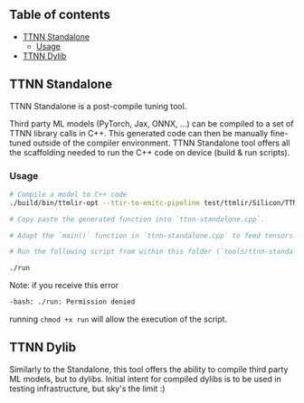 ## Table of contents

- [TTNN Standalone](#ttnn-standalone)
  - [Usage](#usage)
- [TTNN Dylib](#ttnn-dylib)

## TTNN Standalone

TTNN Standalone is a post-compile tuning tool.

Third party ML models (PyTorch, Jax, ONNX, ...) can be compiled to a set of TTNN library calls in C++. This generated code can then be manually fine-tuned outside of the compiler environment. TTNN Standalone tool offers all the scaffolding needed to run the C++ code on device (build & run scripts).

### Usage

```bash
# Compile a model to C++ code
./build/bin/ttmlir-opt --ttir-to-emitc-pipeline test/ttmlir/Silicon/TTNN/emitc/simple_add.mlir | ./build/bin/ttmlir-translate --mlir-to-cpp

# Copy paste the generated function into `ttnn-standalone.cpp`.

# Adapt the `main()` function in `ttnn-standalone.cpp` to feed tensors needed for the model

# Run the following script from within this folder (`tools/ttnn-standalone`) to compile and run the ttnn standalone:

./run
```

Note: if you receive this error
```bash
-bash: ./run: Permission denied
```
running `chmod +x run` will allow the execution of the script.

## TTNN Dylib

Similarly to the Standalone, this tool offers the ability to compile third party ML models, but to dylibs. Initial intent for compiled dylibs is to be used in testing infrastructure, but sky's the limit :)
